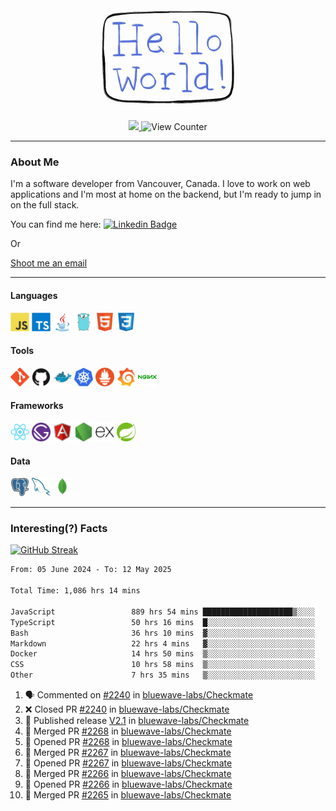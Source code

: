 <div align="center">
    <img src="./img/hello_world.webp" height="200px" width="">
    <div>
        <a href="https://www.linkedin.com/in/ajhollid">
            <img src="https://img.shields.io/badge/LinkedIn-blue"/>
        </a>
        <img src="https://komarev.com/ghpvc/?username=ajhollid&color=yellow" alt="View Counter">
    </div>
</div>

---

### About Me

I'm a software developer from Vancouver, Canada. I love to work on web applications and I'm most at home on the backend, but I'm ready to jump in on the full stack.

You can find me here: [![Linkedin Badge](https://img.shields.io/badge/-ajhollid-blue?style=flat&logo=Linkedin&logoColor=white)](https://www.linkedin.com/in/ajhollid)

Or

[Shoot me an email](mailto:ajhollid@gmail.com)

---

#### Languages

<div>
    <img src="./img/devicons/javascript-original.svg" width=30 height=30 alt="JavaScript">
    <img src="/img/devicons/typescript-original.svg" width=30 height=30 alt="TypeScript">
    <img src="./img/devicons/java-original.svg" width=30 height=30 alt="Java">
    <img src="./img/devicons/go-original.svg" width=30 height=30 alt="Golang">
    <img src="./img/devicons/html5-original.svg" width=30 height=30 alt="HTML 5">
    <img src="./img/devicons/css3-original.svg" width=30 height=30 alt="CSS 3">
</div>

#### Tools

<div>
    <img src="./img/devicons/git-original.svg" width=30 height=30 alt="Git">
    <img src="./img/devicons/github-original.svg" width=30 height=30 alt="Github">
    <img src="./img/devicons/docker-original.svg" width=30 
    height=30 alt="Docker">
    <img src="./img/devicons/kubernetes-original.svg" width=30 height=30 alt="K8">
    <img src="./img/devicons/prometheus-original.svg" width=30 height=30 alt="Prometheus">
    <img src="./img/devicons/grafana-original.svg" width=30 height=30 alt="Grafana">
    <img src="./img/devicons/nginx-original.svg" width=30 height=30 alt="Nginx">
</div>

#### Frameworks

<div>
    <img src="./img/devicons/react-original.svg" width=30 height=30 alt="React">
    <img src="./img/devicons/gatsby-original.svg" width=30 height=30 alt="Gatsby">
    <img src="./img/devicons/angularjs-original.svg" width=30 height=30 alt="AngularJS">
    <img src="./img/devicons/nodejs-original.svg" width=30 height=30 alt="NodeJS">
    <img src="./img/devicons/express-original.svg" width=30 height=30 alt="Express">
    <img src="./img/devicons/spring-original.svg" width=30 height=30 alt="Spring">
</div>

#### Data

<div>
    <img src="./img/devicons/postgresql-original.svg" width=30 height=30 alt="Postgresql">
    <img src="./img/devicons/mysql-original.svg" width=30 height=30 alt="Mysql">
    <img src="./img/devicons/mongodb-original.svg" width=30 height=30 alt="MongoDB">
</div>

---

### Interesting(?) Facts

[![GitHub Streak](http://github-readme-streak-stats.herokuapp.com?user=ajhollid)](https://git.io/streak-stats)

 <!--START_SECTION:waka-->

```txt
From: 05 June 2024 - To: 12 May 2025

Total Time: 1,086 hrs 14 mins

JavaScript                 889 hrs 54 mins ████████████████████▒░░░░   81.36 %
TypeScript                 50 hrs 16 mins  █░░░░░░░░░░░░░░░░░░░░░░░░   04.60 %
Bash                       36 hrs 10 mins  ▓░░░░░░░░░░░░░░░░░░░░░░░░   03.31 %
Markdown                   22 hrs 4 mins   ▓░░░░░░░░░░░░░░░░░░░░░░░░   02.02 %
Docker                     14 hrs 50 mins  ▒░░░░░░░░░░░░░░░░░░░░░░░░   01.36 %
CSS                        10 hrs 58 mins  ▒░░░░░░░░░░░░░░░░░░░░░░░░   01.00 %
Other                      7 hrs 35 mins   ▒░░░░░░░░░░░░░░░░░░░░░░░░   00.69 %
```

<!--END_SECTION:waka-->


<!--START_SECTION:activity-->
1. 🗣 Commented on [#2240](https://github.com/bluewave-labs/Checkmate/pull/2240#issuecomment-2881005035) in [bluewave-labs/Checkmate](https://github.com/bluewave-labs/Checkmate)
2. ❌ Closed PR [#2240](https://github.com/bluewave-labs/Checkmate/pull/2240) in [bluewave-labs/Checkmate](https://github.com/bluewave-labs/Checkmate)
3. 🚀 Published release [V2.1](https://github.com/bluewave-labs/Checkmate/releases/tag/v2.1) in [bluewave-labs/Checkmate](https://github.com/bluewave-labs/Checkmate)
4. 🎉 Merged PR [#2268](https://github.com/bluewave-labs/Checkmate/pull/2268) in [bluewave-labs/Checkmate](https://github.com/bluewave-labs/Checkmate)
5. 💪 Opened PR [#2268](https://github.com/bluewave-labs/Checkmate/pull/2268) in [bluewave-labs/Checkmate](https://github.com/bluewave-labs/Checkmate)
6. 🎉 Merged PR [#2267](https://github.com/bluewave-labs/Checkmate/pull/2267) in [bluewave-labs/Checkmate](https://github.com/bluewave-labs/Checkmate)
7. 💪 Opened PR [#2267](https://github.com/bluewave-labs/Checkmate/pull/2267) in [bluewave-labs/Checkmate](https://github.com/bluewave-labs/Checkmate)
8. 🎉 Merged PR [#2266](https://github.com/bluewave-labs/Checkmate/pull/2266) in [bluewave-labs/Checkmate](https://github.com/bluewave-labs/Checkmate)
9. 💪 Opened PR [#2266](https://github.com/bluewave-labs/Checkmate/pull/2266) in [bluewave-labs/Checkmate](https://github.com/bluewave-labs/Checkmate)
10. 🎉 Merged PR [#2265](https://github.com/bluewave-labs/Checkmate/pull/2265) in [bluewave-labs/Checkmate](https://github.com/bluewave-labs/Checkmate)
<!--END_SECTION:activity-->
